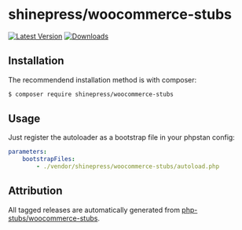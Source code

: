 # shinepress/woocommerce-stubs

[![Latest Version](https://img.shields.io/packagist/v/shinepress/woocommerce-stubs?label=latest)](https://packagist.org/packages/shinepress/woocommerce-stubs/)
[![Downloads](https://img.shields.io/packagist/dt/shinepress/woocommerce-stubs?label=downloads)](https://packagist.org/packages/shinepress/woocommerce-stubs/)

## Installation

The recommendend installation method is with composer:
```sh
$ composer require shinepress/woocommerce-stubs
```

## Usage

Just register the autoloader as a bootstrap file in your phpstan config:
```yaml
parameters:
    bootstrapFiles:
        - ./vendor/shinepress/woocommerce-stubs/autoload.php
```

## Attribution

All tagged releases are automatically generated from [php-stubs/woocommerce-stubs](https://github.com/php-stubs/woocommerce-stubs/).